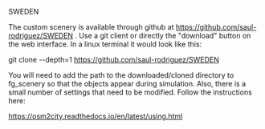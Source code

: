 SWEDEN

The custom scenery is available through github at https://github.com/saul-rodriguez/SWEDEN . Use a git client or directly the "download" button on the web interface. In a linux terminal it would look like this:

git clone --depth=1 https://github.com/saul-rodriguez/SWEDEN

You will need to add the path to the downloaded/cloned directory to fg_scenery so that the objects appear during simulation. Also, there is a small number of settings that need to be modified. Follow the instructions here:

https://osm2city.readthedocs.io/en/latest/using.html
